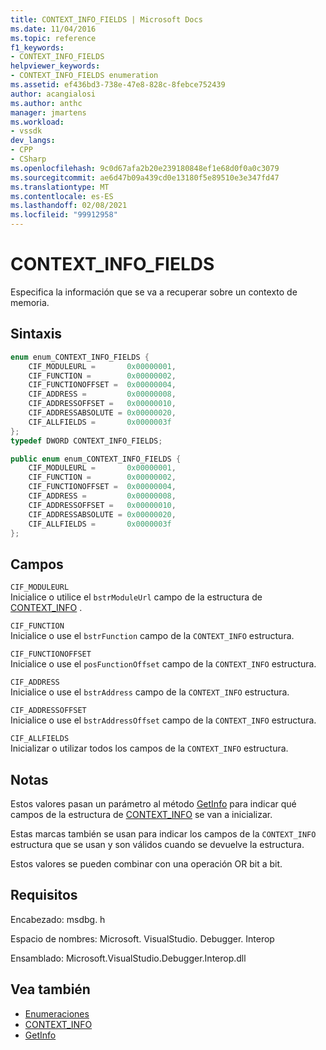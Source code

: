 ```yaml
---
title: CONTEXT_INFO_FIELDS | Microsoft Docs
ms.date: 11/04/2016
ms.topic: reference
f1_keywords:
- CONTEXT_INFO_FIELDS
helpviewer_keywords:
- CONTEXT_INFO_FIELDS enumeration
ms.assetid: ef436bd3-738e-47e8-828c-8febce752439
author: acangialosi
ms.author: anthc
manager: jmartens
ms.workload:
- vssdk
dev_langs:
- CPP
- CSharp
ms.openlocfilehash: 9c0d67afa2b20e239180848ef1e68d0f0a0c3079
ms.sourcegitcommit: ae6d47b09a439cd0e13180f5e89510e3e347fd47
ms.translationtype: MT
ms.contentlocale: es-ES
ms.lasthandoff: 02/08/2021
ms.locfileid: "99912958"
---
```

# <a name="context_info_fields"></a>CONTEXT_INFO_FIELDS
Especifica la información que se va a recuperar sobre un contexto de memoria.

## <a name="syntax"></a>Sintaxis

```cpp
enum enum_CONTEXT_INFO_FIELDS {
    CIF_MODULEURL =       0x00000001,
    CIF_FUNCTION =        0x00000002,
    CIF_FUNCTIONOFFSET =  0x00000004,
    CIF_ADDRESS =         0x00000008,
    CIF_ADDRESSOFFSET =   0x00000010,
    CIF_ADDRESSABSOLUTE = 0x00000020,
    CIF_ALLFIELDS =       0x0000003f
};
typedef DWORD CONTEXT_INFO_FIELDS;
```

```csharp
public enum enum_CONTEXT_INFO_FIELDS {
    CIF_MODULEURL =       0x00000001,
    CIF_FUNCTION =        0x00000002,
    CIF_FUNCTIONOFFSET =  0x00000004,
    CIF_ADDRESS =         0x00000008,
    CIF_ADDRESSOFFSET =   0x00000010,
    CIF_ADDRESSABSOLUTE = 0x00000020,
    CIF_ALLFIELDS =       0x0000003f
};
```

## <a name="fields"></a>Campos
`CIF_MODULEURL`\
Inicialice o utilice el `bstrModuleUrl` campo de la estructura de [CONTEXT_INFO](../../../extensibility/debugger/reference/context-info.md) .

`CIF_FUNCTION`\
Inicialice o use el `bstrFunction` campo de la `CONTEXT_INFO` estructura.

`CIF_FUNCTIONOFFSET`\
Inicialice o use el `posFunctionOffset` campo de la `CONTEXT_INFO` estructura.

`CIF_ADDRESS`\
Inicialice o use el `bstrAddress` campo de la `CONTEXT_INFO` estructura.

`CIF_ADDRESSOFFSET`\
Inicialice o use el `bstrAddressOffset` campo de la `CONTEXT_INFO` estructura.

`CIF_ALLFIELDS`\
Inicializar o utilizar todos los campos de la `CONTEXT_INFO` estructura.

## <a name="remarks"></a>Notas
Estos valores pasan un parámetro al método [GetInfo](../../../extensibility/debugger/reference/idebugmemorycontext2-getinfo.md) para indicar qué campos de la estructura de [CONTEXT_INFO](../../../extensibility/debugger/reference/context-info.md) se van a inicializar.

Estas marcas también se usan para indicar los campos de la `CONTEXT_INFO` estructura que se usan y son válidos cuando se devuelve la estructura.

Estos valores se pueden combinar con una operación OR bit a bit.

## <a name="requirements"></a>Requisitos
Encabezado: msdbg. h

Espacio de nombres: Microsoft. VisualStudio. Debugger. Interop

Ensamblado: Microsoft.VisualStudio.Debugger.Interop.dll

## <a name="see-also"></a>Vea también
- [Enumeraciones](../../../extensibility/debugger/reference/enumerations-visual-studio-debugging.md)
- [CONTEXT_INFO](../../../extensibility/debugger/reference/context-info.md)
- [GetInfo](../../../extensibility/debugger/reference/idebugmemorycontext2-getinfo.md)
